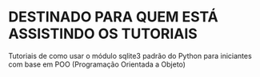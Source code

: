# DESTINADO PARA QUEM ESTÁ ASSISTINDO OS TUTORIAIS

Tutoriais de como usar o módulo sqlite3 padrão do Python para iniciantes com base em POO (Programação Orientada a Objeto)
